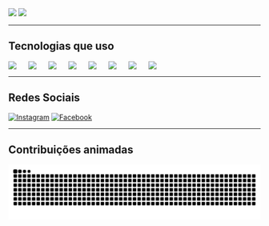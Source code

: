 <div>
    <img height="180em" src="https://github-readme-stats.vercel.app/api?username=LucasM4r&show_icons=true&theme=transparent"/>
    <img height="180em" src="https://github-readme-stats.vercel.app/api/top-langs/?username=LucasM4r&hide_progress=true&theme=transparent"/>
</div>

---

## Tecnologias que uso

<div style="display:flex">
          
<img width="40px" src="https://cdn.jsdelivr.net/gh/devicons/devicon/icons/python/python-original.svg" />

<img width="40px" src="https://cdn.jsdelivr.net/gh/devicons/devicon@latest/icons/javascript/javascript-original.svg" />
          
<img width="40px" src="https://cdn.jsdelivr.net/gh/devicons/devicon/icons/cplusplus/cplusplus-plain.svg" />

<img width="40px" src="https://cdn.jsdelivr.net/gh/devicons/devicon@latest/icons/java/java-original.svg" />

<img  width="40px" src="https://cdn.jsdelivr.net/gh/devicons/devicon/icons/arduino/arduino-original.svg" />  

<img width="40px" src="https://cdn.jsdelivr.net/gh/devicons/devicon@latest/icons/scikitlearn/scikitlearn-original.svg" />

<img width="40px" src="https://cdn.jsdelivr.net/gh/devicons/devicon@latest/icons/pytorch/pytorch-original.svg" />

<img width="40px" src="https://cdn.jsdelivr.net/gh/devicons/devicon@latest/icons/react/react-original.svg" />
 

</div>

---

## Redes Sociais

[![Instagram](https://img.shields.io/badge/Instagram-E4405F?style=for-the-badge&logo=instagram&logoColor=white)](https://www.instagram.com/lucasmarchesan_/)
[![Facebook](https://img.shields.io/badge/Facebook-1877F2?style=for-the-badge&logo=facebook&logoColor=white)](https://www.facebook.com/lucas1marchesan)

---

## Contribuições animadas

<picture align="center">
  <source media="(prefers-color-scheme: dark)" srcset="https://raw.githubusercontent.com/LucasM4r/LucasM4r/output/github-contribution-grid-snake-dark.svg">
  <source media="(prefers-color-scheme: light)" srcset="https://raw.githubusercontent.com/LucasM4r/LucasM4r/output/github-contribution-grid-snake.svg">
  <img align="center" alt="github contribution grid snake animation" src="https://raw.githubusercontent.com/LucasM4r/LucasM4r/output/github-contribution-grid-snake.svg">
</picture>

